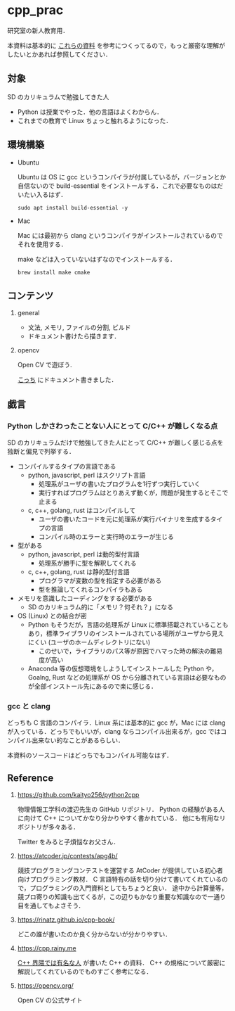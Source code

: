 # cpp_prac

研究室の新人教育用．

本資料は基本的に [これらの資料](#reference) を参考につくってるので，もっと厳密な理解がしたいとかあれば参照してください．

## 対象

SD のカリキュラムで勉強してきた人
 - Python は授業でやった．他の言語はよくわからん．
 - これまでの教育で Linux ちょっと触れるようになった．

## 環境構築
 
- Ubuntu

    Ubuntu は OS に gcc というコンパイラが付属しているが，バージョンとか自信ないので build-essential をインストールする．これで必要なものはだいたい入るはず．

    ```
    sudo apt install build-essential -y
    ```

- Mac
    
    Mac には最初から clang というコンパイラがインストールされているのでそれを使用する．

    make などは入っていないはずなのでインストールする．

    ```
    brew install make cmake
    ```

## コンテンツ

1. general  
    - 文法, メモリ, ファイルの分割, ビルド
    - ドキュメント書けたら描きます．

2. opencv  

    Open CV で遊ぼう.

    [こっち](/opencv/README.md) にドキュメント書きました．


## 戯言

### Python しかさわったことない人にとって C/C++ が難しくなる点

SD のカリキュラムだけで勉強してきた人にとって C/C++ が難しく感じる点を独断と偏見で列挙する．

- コンパイルするタイプの言語である
    - python, javascript, perl はスクリプト言語
        - 処理系がユーザの書いたプログラムを1行ずつ実行していく
        - 実行すればプログラムはとりあえず動くが，問題が発生するとそこで止まる
    - c, c++, golang,  rust はコンパイルして
        - ユーザの書いたコードを元に処理系が実行バイナリを生成するタイプの言語
        - コンパイル時のエラーと実行時のエラーが生じる
- 型がある
    - python, javascript, perl は動的型付言語
        - 処理系が勝手に型を解釈してくれる
    - c, c++, golang,  rust は静的型付言語
        - プログラマが変数の型を指定する必要がある
        - 型を推論してくれるコンパイラもある
- メモリを意識したコーディングをする必要がある
    - SD のカリキュラム的に「メモリ？何それ？」になる
- OS (Linux) との結合が密
    - Python もそうだが，言語の処理系が Linux に標準搭載されていることもあり，標準ライブラリのインストールされている場所がユーザから見えにくい (ユーザのホームディレクトリにない)
        - このせいで，ライブラリのパス等が原因でハマった時の解決の難易度が高い
    - Anaconda 等の仮想環境をしようしてインストールした Python や，Goalng, Rust などの処理系が OS から分離されている言語は必要なものが全部インストール先にあるので楽に感じる．

### gcc と clang

どっちも C 言語のコンパイラ．Linux 系には基本的に gcc が，Mac には clang が入っている．どっちでもいいが，clang ならコンパイル出来るが，gcc ではコンパイル出来ない的なことがあるらしい．

本資料のソースコードはどっちでもコンパイル可能なはず．


## Reference

1. https://github.com/kaityo256/python2cpp

    物理情報工学科の渡辺先生の GitHub リポジトリ．
    Python の経験がある人に向けて C++ についてかなり分かりやすく書かれている．
    他にも有用なリポジトリが多々ある．

    Twitter をみると子煩悩なお父さん．

2. https://atcoder.jp/contests/apg4b/

    競技プログラミングコンテストを運営する AtCoder が提供している初心者向けプログラミング教材．
    C 言語特有の話を切り分けて書いてくれているので，プログラミングの入門資料としてもちょうど良い．
    途中から計算量等，競プロ寄りの知識も出てくるが，この辺りもかなり重要な知識なので一通り目を通してもよさそう．

3. https://rinatz.github.io/cpp-book/

    どこの誰が書いたのか良く分からないが分かりやすい．

4. https://cpp.rainy.me

    [C++ 界隈では有名な人](https://ja.everybodywiki.com/%E6%B1%9F%E6%B7%BB%E4%BA%AE) が書いた C++ の資料．
    C++ の規格について厳密に解説してくれているのでものすごく参考になる．

5. https://opencv.org/

    Open CV の公式サイト
